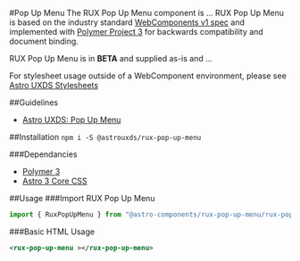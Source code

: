 #Pop Up Menu
The RUX Pop Up Menu component is … RUX Pop Up Menu is based on the industry standard [WebComponents v1 spec](https://html.spec.whatwg.org/multipage/custom-elements.html) and implemented with [Polymer Project 3](https://www.polymer-project.org) for backwards compatibility and document binding.

RUX Pop Up Menu is in **BETA** and supplied as-is and …

For stylesheet usage outside of a WebComponent environment, please see [Astro UXDS Stylesheets](https://bitbucket.org/rocketcom/astro-styles)

##Guidelines

* [Astro UXDS: Pop Up Menu](http://www.astrouxds.com/library/pop-up-menu)

##Installation
`npm i -S @astrouxds/rux-pop-up-menu`

###Dependancies

* [Polymer 3](https://www.polymer-project.com)
* [Astro 3 Core CSS](https://bitbucket.org/rocketcom/astro-styles/src/master/)

##Usage
###Import RUX Pop Up Menu

```javascript
import { RuxPopUpMenu } from "@astro-components/rux-pop-up-menu/rux-pop-up-menu.js";
```

###Basic HTML Usage

```xml
<rux-pop-up-menu ></rux-pop-up-menu>
```
